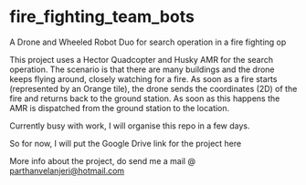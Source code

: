 # fire_fighting_team_bots
A Drone and Wheeled Robot Duo for search operation in a fire fighting op


This project uses a Hector Quadcopter and Husky AMR for the search operation. The scenario is that there are many buildings and the drone keeps flying around, 
closely watching for a fire. As soon as a fire starts (represented by an Orange tile), the drone sends the coordinates (2D) of the fire and returns back to the
ground station. As soon as this happens the AMR is dispatched from the ground station to the location.

Currently busy with work, I will organise this repo in a few days. 

So for now, I will put the Google Drive link for the project here


More info about the project, do send me a mail @ parthanvelanjeri@hotmail.com
